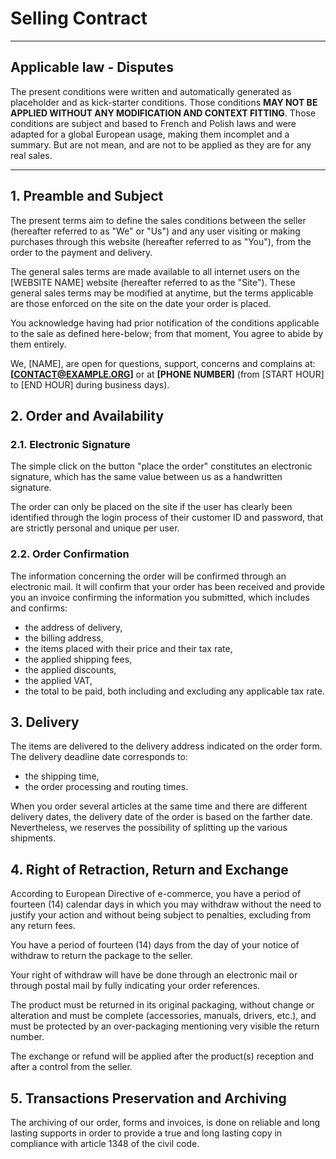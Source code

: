 # Selling Contract

---

## Applicable law - Disputes

The present conditions were written and automatically generated as placeholder and as kick-starter conditions. Those conditions **MAY NOT BE APPLIED WITHOUT ANY MODIFICATION AND CONTEXT FITTING**. Those conditions are subject and based to French and Polish laws and were adapted for a global European usage, making them incomplet and a summary. But are not mean, and are not to be applied as they are for any real sales.

---


## 1. Preamble and Subject

The present terms aim to define the sales conditions between the seller (hereafter referred to as "We" or "Us") and any user visiting or making purchases through this website (hereafter referred to as "You"), from the order to the payment and delivery.

The general sales terms are made available to all internet users on the [WEBSITE NAME] website (hereafter referred to as the "Site"). These general sales terms may be modified at anytime, but the terms applicable are those enforced on the site on the date your order is placed.

You acknowledge having had prior notification of the conditions applicable to the sale as defined here-below; from that moment, You agree to abide by them entirely.

We, [NAME], are open for questions, support, concerns and complains at: **[CONTACT@EXAMPLE.ORG]** or at **[PHONE NUMBER]** (from [START HOUR] to [END HOUR] during business days).


## 2. Order and Availability

### 2.1. Electronic Signature

The simple click on the button "place the order" constitutes an electronic signature, which has the same value between us as a handwritten signature.

The order can only be placed on the site if the user has clearly been identified through the login process of their customer ID and password, that are strictly personal and unique per user.


### 2.2. Order Confirmation

The information concerning the order will be confirmed through an electronic mail. It will confirm that your order has been received and provide you an invoice confirming the information you submitted, which includes and confirms:

- the address of delivery,
- the billing address,
- the items placed with their price and their tax rate,
- the applied shipping fees,
- the applied discounts,
- the applied VAT,
- the total to be paid, both including and excluding any applicable tax rate.


## 3. Delivery

The items are delivered to the delivery address indicated on the order form. The delivery deadline date corresponds to:

- the shipping time,
- the order processing and routing times.

When you order several articles at the same time and there are different delivery dates, the delivery date of the order is based on the farther date. Nevertheless, we reserves the possibility of splitting up the various shipments.


## 4. Right of Retraction, Return and Exchange

According to European Directive of e-commerce, you have a period of fourteen (14) calendar days in which you may withdraw without the need to justify your action and without being subject to penalties, excluding from any return fees.

You have a period of fourteen (14) days from the day of your notice of withdraw to return the package to the seller.

Your right of withdraw will have be done through an electronic mail or through postal mail by fully indicating your order references.

The product must be returned in its original packaging, without change or alteration and must be complete (accessories, manuals, drivers, etc.), and must be protected by an over-packaging mentioning very visible the return number.

The exchange or refund will be applied after the product(s) reception and after a control from the seller.


## 5. Transactions Preservation and Archiving

The archiving of our order, forms and invoices, is done on reliable and long lasting supports in order to provide a true and long lasting copy in compliance with article 1348 of the civil code.
